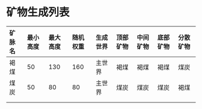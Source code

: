 # 矿物生成列表

| 矿脉名 | 最小高度 | 最大高度 | 随机权重 | 生成世界 | 顶部矿物 | 中间矿物 | 底部矿物 | 分散矿物 |
| :--- | :--- | :--- | :--- | :--- | :--- | :--- | :--- | :--- |
| 褐煤 | 50 | 130 | 160 | 主世界 | 褐煤 | 褐煤 | 褐煤 | 煤炭 |
| 煤炭 | 50 | 80 | 80 | 主世界 | 煤炭 | 煤炭 | 煤炭 | 褐煤 |
|  |  |  |  |  |  |  |  |  |
|  |  |  |  |  |  |  |  |  |



